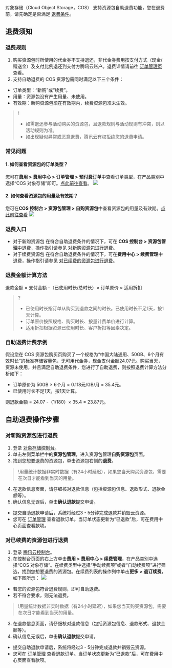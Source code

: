 对象存储（Cloud Object Storage，COS） 支持资源包自助退费功能，您在退费前，请先确定是否满足 [退费条件](https://cloud.tencent.com/document/product/436/36523#.E9.80.80.E8.B4.B9.E8.A7.84.E5.88.99)。

## 退费须知

### 退费规则

1. 购买资源包时所使用的代金券不支持退还，非代金券费用按支付方式（现金/赠送金）及支付比例退还到支付方腾讯云账户。退费详情请前往 [订单管理页](https://console.cloud.tencent.com/expense/deal) 查看。
2. 支持自助退费的 COS 资源包需同时满足以下三个条件：
 - 订单类型：“新购”或“续费”。
 - 用量：资源包没有产生用量、未使用。
 - 有效期：新购资源包须在有效期内，续费资源包须未生效。

>!
>- 如需退还参与活动购买的资源包，且退款规则与活动规则有冲突，则以活动规则为准。
>- 如出现疑似异常或恶意退费，腾讯云有权拒绝您的退费申请。

### 常见问题

#### 1. 如何查看资源包的订单类型？
您可在**费用 > 费用中心 > 订单管理 > 预付费订单**中查看订单类型，在产品类别中选择“COS 对象存储”即可。[点此前往查看](https://console.cloud.tencent.com/expense/deal)。
![](https://qcloudimg.tencent-cloud.cn/raw/98a525fc395036c8d675f7229c00b066.png)

#### 2. 如何查看资源包的用量及有效期？
您可在**COS 控制台 > 资源包管理 > 自购资源包**中查看资源包的用量及有效期。[点此前往查看](https://console.cloud.tencent.com/cos/package/buy)
![](https://qcloudimg.tencent-cloud.cn/raw/b6167ff9e808d7847dfd8f1c66995fa1.png)


### 退费入口

- 对于新购资源包
在符合自助退费条件的情况下，可在 **COS 控制台 > 资源包管理**中退费，操作指引请参见 [对新购资源包进行退费](#new)。
- 对于续费资源包
在符合自助退费条件的情况下，可在**费用中心 > 续费管理**中退费，操作指引请参见 [对已续费的资源包进行退费](#renewal)。


### 退费金额计算方法

退款金额 = 支付金额 -（已使用时长/总时长）× 订单原价 × 适用折扣

>?
> - 已使用时长指订单从购买到退款之间的时长。已使用时长不足1天，按1天计算。
> - 订单原价按照规格、购买时长、按量计费单价进行计算。
> - 适用折扣根据资源已使用时长、客户折扣等因素决定。
> 

### 自助退费计费示例

假设您在 COS 资源包购买页购买了一个规格为“中国大陆通用、50GB、6个月有效时长”的标准存储容量包，无可用代金券，现金支付金额24.07元。购买当天，资源未使用，并且满足自助退费条件，您进行了自助退费，则按照退费计算方法分析如下：

- 订单原价为 50GB × 6个月 × 0.118元/GB/月 = 35.4元。
- 已使用时长不足1天，按1天计算。

则退款金额 = 24.07 -（1/180）× 35.4 = 23.87元。


## 自助退费操作步骤

### 对新购资源包进行退费[](id:new)

1. 登录 [对象存储控制台](https://console.cloud.tencent.com/cos5)。
2. 单击左侧菜单栏中的**资源包管理**，进入资源包管理**自购资源包**页面。
3. 找到您想要退费的资源包，单击资源包右侧的**退费**。
>!用量统计数据非实时数据（有24小时延迟），如果您当天购买资源包，需要在次日才能看到当天的用量。
>
4. 在退款信息页面，请仔细核对退款信息（包括资源包信息、退款形式、退款金额等）。
5. 确认信息无误后，单击**确认退款**提交申请。
 - 提交自助退款申请后，系统将经过3 - 5分钟完成退款并销毁云资源。
 - 您可在 [订单管理](https://console.cloud.tencent.com/expense/deal) 查看退款订单。当订单状态更新为“已退款”后，可在费用中心页面查看款项。

### 对已续费的资源包进行退费[](id:renewal)

1. 登录 [腾讯云控制台](https://console.cloud.tencent.com)。
2. 在控制台页面的右上方单击**费用 > 费用中心 > 续费管理**，在产品类别中选择“COS 对象存储”。在续费类型中选择“手动续费项”或者“自动续费项”进行筛选，找到您想要退费的资源包。在续费列表的操作列中单击**更多 > 退订续费**，如下图所示：
![](https://qcloudimg.tencent-cloud.cn/raw/16060cec9f84b2c669e27d41bad658ed.png)
  - 若您的资源包符合退费规则，即可自助退费。
  - 若不符合要求，则无法退费。
>!用量统计数据非实时数据（有24小时延迟），如果您当天购买资源包，需要在次日才能看到当天的用量。
>
3. 在退款信息页面，请仔细核对退款信息（包括资源包信息、退款形式、退款金额等）。
4. 确认信息无误后，单击**确认退款**提交申请。
 - 提交自助退款申请后，系统将经过3 - 5分钟完成退款并销毁云资源。
 - 您可在 [订单管理](https://console.cloud.tencent.com/expense/deal) 查看退款订单。当订单状态更新为“已退款”后，可在费用中心页面查看款项。
